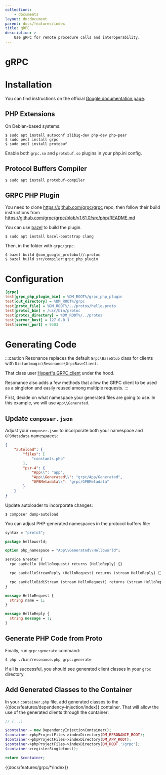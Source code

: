 ```yaml
---
collections:
    - documents
layout: dm:document
parent: docs/features/index
title: gRPC
description: >
    Use gRPC for remote procedure calls and interoperability.
---
```


# gRPC

# Installation

You can find instructions on the official 
[Google documentation page](https://cloud.google.com/php/grpc).

## PHP Extensions

On Debian-based systems:

```shell
$ sudo apt install autoconf zlib1g-dev php-dev php-pear
$ sudo pecl install grpc
$ sudo pecl install protobuf
```

Enable both `grpc.so` and `protobuf.so` plugins in your php.ini config.

## Protocol Buffers Compiler

```shell
$ sudo apt install protobuf-compiler
```

## GRPC PHP Plugin

You need to clone https://github.com/grpc/grpc repo, then follow their build
instructions from https://github.com/grpc/grpc/blob/v1.61.0/src/php/README.md 

You can use [bazel](https://bazel.build/) to build the plugin.

```shell
$ sudo apt install bazel-bootstrap clang
```

Then, in the folder with `grpc/grpc`:

```shell
$ bazel build @com_google_protobuf//:protoc
$ bazel build src/compiler:grpc_php_plugin
```

# Configuration

```ini file:config.ini
[grpc]
test[grpc_php_plugin_bin] = %DM_ROOT%/grpc_php_plugin
test[out_directory] = %DM_ROOT%/grpc
test[proto_file] = %DM_ROOT%/../protos/hello.proto
test[protoc_bin] = /usr/bin/protoc
test[protos_directory] = %DM_ROOT%/../protos
test[server_host] = 127.0.0.1
test[server_port] = 9503
```

# Generating Code

:::caution
Resonance replaces the default `Grpc\BaseStub` class for clients with 
`Distantmagic\Resonance\GrpcBaseClient`. 

That class user [Hyperf's GRPC client](https://github.com/hyperf/grpc-client)
under the hood.

Resonance also adds a few methods that allow the GRPC client to be used as a 
singleton and easily reused among multiple requests.
:::

First, decide on what namespace your generated files are going to use. In this
example, we will use `App\\Generated`. 

## Update `composer.json`

Adjust your `composer.json` to incorporate both your namespace and 
`GPBMetadata` namespaces:

```json file:composer.json
{
    "autoload": {
        "files": [
            "constants.php"
        ],
        "psr-4": {
            "App\\": "app",
            "App\\Generated\\": "grpc/App/Generated",
            "GPBMetadata\\": "grpc/GPBMetadata"
        }
    }
}
```

Update autoloader to incorporate changes:

```shell
$ composer dump-autoload
```

You can adjust PHP-generated namespaces in the protocol buffers file:

```protobuf file:hello.proto
syntax = "proto3";

package helloworld;

option php_namespace = "App\\Generated\\Helloworld";

service Greeter {
  rpc sayHello (HelloRequest) returns (HelloReply) {}

  rpc sayHelloStreamReply (HelloRequest) returns (stream HelloReply) {}

  rpc sayHelloBidiStream (stream HelloRequest) returns (stream HelloReply) {}
}

message HelloRequest {
  string name = 1;
}

message HelloReply {
  string message = 1;
}
```

## Generate PHP Code from Proto

Finally, run `grpc:generate` command:

```shell
$ php ./bin/resonance.php grpc:generate
```

If all is successful, you should see generated client classes in your `grpc`
directory.

## Add Generated Classes to the Container

In your `container.php` file, add generated classes to the 
{{docs/features/dependency-injection/index}} container. That will allow the use 
of the generated clients through the container:

```php
// (...)

$container = new DependencyInjectionContainer();
$container->phpProjectFiles->indexDirectory(DM_RESONANCE_ROOT);
$container->phpProjectFiles->indexDirectory(DM_APP_ROOT);
$container->phpProjectFiles->indexDirectory(DM_ROOT.'/grpc');
$container->registerSingletons();

return $container;
```

{{docs/features/grpc/*/index}}
